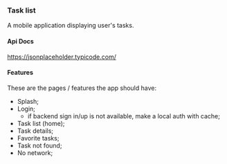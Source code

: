 ### Task list

A mobile application displaying user's tasks.

#### Api Docs

https://jsonplaceholder.typicode.com/

#### Features

These are the pages / features the app should have:

* Splash;
* Login;
    * if backend sign in/up is not available, make a local auth with cache;
* Task list (home);
* Task details;
* Favorite tasks;
* Task not found;
* No network;
